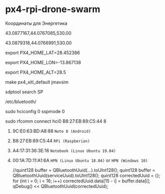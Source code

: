 # px4-rpi-drone-swarm

Координаты для Энергетика

43.0877167,44.0767085,530.00

43.0879318,44.0766991,530.00

export PX4_HOME_LAT=28.452386

export PX4_HOME_LON=-13.867138

export PX4_HOME_ALT=28.5

make px4_sitl_default jmavsim


sdptool search SP

/etc/bluetooth/

sudo hciconfig 0 sspmode 0

sudo rfcomm connect hci0 B8:27:EB:89:C5:44 8

1. 9C:E0:63:BD:A8:88 `Note 8 (Android)`

2. B8:27:EB:89:C5:44 `RPi (Raspberian)`

3. A4:17:31:36:3E:16 `Notebook (Linux Ubuntu 19.04)`

4. 00:1A:7D:11:A1:6A  `HPN (Linux Ubuntu 18.04)` or `HPN (Windows 10)`



    //quint128 buffer = QBluetoothUuid(...).toUInt128();
    quint128 buffer = QBluetoothUuid(serviceUuid).toUInt128();
    quint128 correctedUuid = {};
    for (int i = 0; i < 16; i++)
        correctedUuid.data[15 - i] = buffer.data[i];
    qDebug() << QBluetoothUuid(correctedUuid);
